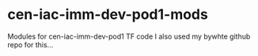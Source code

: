 # cen-iac-imm-dev-pod1-mods
Modules for cen-iac-imm-dev-pod1 TF code
I also used my bywhte github repo for this...
